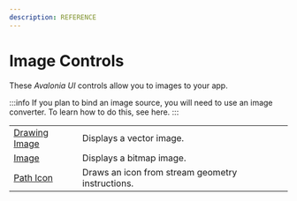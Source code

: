 ```yaml
---
description: REFERENCE
---
```


# Image Controls

These _Avalonia UI_ controls allow you to images to your app.

:::info
If you plan to bind an image source, you will need to use an image converter. To learn how to do this, see here.
:::

|                                                      |                                                  |   |
| ---------------------------------------------------- | ------------------------------------------------ | - |
| [Drawing Image](drawing-image.md) | Displays a vector image.                         |   |
| [Image](image.md)                                    | Displays a bitmap image.                         |   |
| [Path Icon](path-icon.md)         | Draws an icon from stream geometry instructions. |   |
